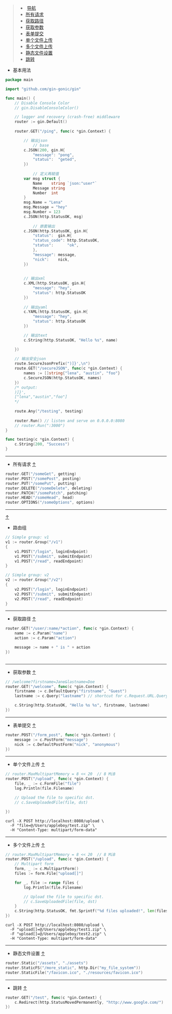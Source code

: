 
> *  <a href="#基本用法">导航</a>
> *  <a href="#所有请求">所有请求</a>
> *  <a href="#获取路径">获取路径</a>
> *  <a href="#获取参数">获取参数</a>
> *  <a href="#表单提交">表单提交</a>
> *  <a href="#单个文件上传">单个文件上传</a>
> *  <a href="#多个文件上传">多个文件上传</a>
> *  <a href="#静态文件设置">静态文件设置</a>
> *  <a href="#跳转">跳转</a>

- <a name="基本用法"></a>基本用法
```go
package main

import "github.com/gin-gonic/gin"

func main() {
	// Disable Console Color
	// gin.DisableConsoleColor()

	// logger and recovery (crash-free) middleware
	router := gin.Default()
  
	router.GET("/ping", func(c *gin.Context) {

		// 输出json
			// base
		c.JSON(200, gin.H{
			"message": "pong",
			"status":  "geted",
		})
		
			// 定义再赋值
		var msg struct {
			Name    string `json:"user"`
			Message string
			Number  int
		}
		msg.Name = "Lena"
		msg.Message = "hey"
		msg.Number = 123
		c.JSON(http.StatusOK, msg)
		
			// 嵌套输出
		c.JSON(http.StatusOK, gin.H{
		    "status":  gin.H{
			"status_code": http.StatusOK,
			"status":      "ok",
		    },
		    "message": message,
		    "nick":    nick,
		})
		
		
		// 输出xml
		c.XML(http.StatusOK, gin.H{
			"message": "hey", 
			"status": http.StatusOK
		})
		
		// 输出yaml
		c.YAML(http.StatusOK, gin.H{
			"message": "hey", 
			"status": http.StatusOK
		})

		// 输出text
		c.String(http.StatusOK, "Hello %s", name)

	})
	
	// 输出安全json
	route.SecureJsonPrefix(")]}',\n")
	route.GET("/secureJSON", func(c *gin.Context) {
		names := []string{"lena", "austin", "foo"}
		c.SecureJSON(http.StatusOK, names)
	})
	/* output:
	)]}',
	["lena","austin","foo"]
	*/
	
 	route.Any("/testing", testing)
	
	router.Run() // listen and serve on 0.0.0.0:8080
	// router.Run(":3000")
}

func testing(c *gin.Context) {
	c.String(200, "Success")
}
```

----
- <a name="所有请求"></a>所有请求
[↑](#top)
```go
router.GET("/someGet", getting)
router.POST("/somePost", posting)
router.PUT("/somePut", putting)
router.DELETE("/someDelete", deleting)
router.PATCH("/somePatch", patching)
router.HEAD("/someHead", head)
router.OPTIONS("/someOptions", options)
```


----
<a name="路由组"></a>
[↑](#top)
- 路由组
```go
// Simple group: v1
v1 := router.Group("/v1")
{
	v1.POST("/login", loginEndpoint)
	v1.POST("/submit", submitEndpoint)
	v1.POST("/read", readEndpoint)
}

// Simple group: v2
v2 := router.Group("/v2")
{
	v2.POST("/login", loginEndpoint)
	v2.POST("/submit", submitEndpoint)
	v2.POST("/read", readEndpoint)
}
```

----
- <a name="获取路径"></a>获取路径
[↑](#top)
```go
router.GET("/user/:name/*action", func(c *gin.Context) {
	name := c.Param("name")
	action := c.Param("action")

	message := name + " is " + action
})
	
```
----
- <a name="获取参数"></a>获取参数
[↑](#top)
```go
// /welcome?firstname=Jane&lastname=Doe
router.GET("/welcome", func(c *gin.Context) {
	firstname := c.DefaultQuery("firstname", "Guest")
	lastname := c.Query("lastname") // shortcut for c.Request.URL.Query().Get("lastname")

	c.String(http.StatusOK, "Hello %s %s", firstname, lastname)
})
```

----
- <a name="表单提交"></a>表单提交
[↑](#top)
```go
router.POST("/form_post", func(c *gin.Context) {
	message := c.PostForm("message")
	nick := c.DefaultPostForm("nick", "anonymous")
})
```

---- 
- <a name="单个文件上传"></a>单个文件上传
[↑](#top)
```go
// router.MaxMultipartMemory = 8 << 20  // 8 MiB
router.POST("/upload", func(c *gin.Context) {
	file, _ := c.FormFile("file")
	log.Println(file.Filename)

	// Upload the file to specific dst.
	// c.SaveUploadedFile(file, dst)

})

```
```
curl -X POST http://localhost:8080/upload \
  -F "file=@/Users/appleboy/test.zip" \
  -H "Content-Type: multipart/form-data"
```

---- 
- <a name="多个文件上传"></a>多个文件上传
[↑](#top)
```go
// router.MaxMultipartMemory = 8 << 20  // 8 MiB
router.POST("/upload", func(c *gin.Context) {
	// Multipart form
	form, _ := c.MultipartForm()
	files := form.File["upload[]"]

	for _, file := range files {
		log.Println(file.Filename)

		// Upload the file to specific dst.
		// c.SaveUploadedFile(file, dst)
	}
	c.String(http.StatusOK, fmt.Sprintf("%d files uploaded!", len(files)))
})

```
```
curl -X POST http://localhost:8080/upload \
  -F "upload[]=@/Users/appleboy/test1.zip" \
  -F "upload[]=@/Users/appleboy/test2.zip" \
  -H "Content-Type: multipart/form-data"
```

----
- <a name="静态文件设置"></a>静态文件设置
[↑](#top)
```go
router.Static("/assets", "./assets")
router.StaticFS("/more_static", http.Dir("my_file_system"))
router.StaticFile("/favicon.ico", "./resources/favicon.ico")
```

----
- <a name="跳转"></a>跳转
[↑](#top)
```go
router.GET("/test", func(c *gin.Context) {
	c.Redirect(http.StatusMovedPermanently, "http://www.google.com/")
})
```
